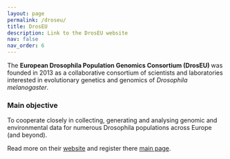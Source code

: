 ```yaml
---
layout: page
permalink: /droseu/
title: DrosEU
description: Link to the DrosEU website
nav: false
nav_order: 6
---
```


The <b>European Drosophila Population Genomics Consortium (DrosEU) </b> was founded in 2013 as a collaborative consortium of scientists and laboratories interested in evolutionary genetics and genomics of <i>Drosophila melanogaster</i>.

<h3>Main objective</h3>
To cooperate closely in collecting, generating and analysing genomic and environmental data for numerous Drosophila populations across Europe (and beyond).

Read more on their <a href = "https://droseu.net/about-us/">website</a> and register there <a href = "https://droseu.net/">main page</a>.
